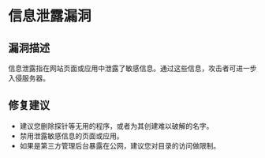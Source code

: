 # 信息泄露漏洞

## 漏洞描述
信息泄露指在网站页面或应用中泄露了敏感信息。通过这些信息，攻击者可进一步入侵服务器。

## 修复建议
- 建议您删除探针等无用的程序，或者为其创建难以破解的名字。
- 禁用泄露敏感信息的页面或应用。
- 如果是第三方管理后台暴露在公网，建议您对目录的访问做限制。